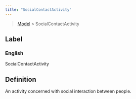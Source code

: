```yaml
---
title: "SocialContactActivity"
---
```


> [Model](../../) > SocialContactActivity

## Label

### English
SocialContactActivity


## Definition
An activity concerned with social interaction between people. 


    
